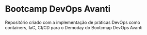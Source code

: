 # Bootcamp DevOps Avanti

Repositório criado com a implementação de práticas DevOps como containers, IaC, CI/CD para o Demoday do Bootcmap DevOps Avanti
